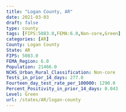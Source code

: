 ```yaml
---
title: "Logan County, AR"
date: 2021-03-03
draft: false
type: county
tags: [FIPS:5083.0,FEMA:6.0,Non-core,Green]
categories: [AR]
County: Logan County
State: AR
FIPS: 5083.0
FEMA_Region: 6.0
Population: 21466.0
NCHS_Urban_Rural_Classification: Non-core
Tests_in_prior_14_days: 277.0
Fourteen_day_test_rate_per_100000: 1290.0
Percent_Positivity_in_prior_14_days: 0.043
Level: Green
url: /states/AR/logan-county
---
```



